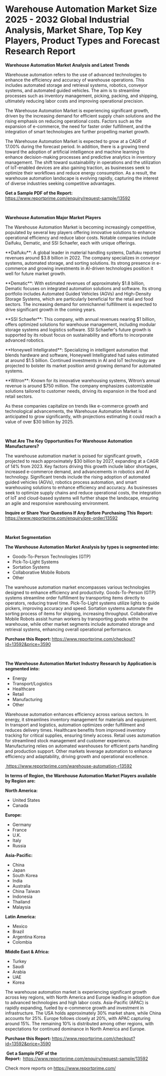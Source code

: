 <p><h1>Warehouse Automation Market Size 2025 - 2032 Global Industrial Analysis, Market Share, Top Key Players, Product Types and Forecast Research Report</h1></p><p><strong>Warehouse Automation Market Analysis and Latest Trends</strong></p>
<p><p>Warehouse automation refers to the use of advanced technologies to enhance the efficiency and accuracy of warehouse operations. This includes automated storage and retrieval systems, robotics, conveyor systems, and automated guided vehicles. The aim is to streamline processes such as inventory management, picking, packing, and shipping, ultimately reducing labor costs and improving operational precision.</p><p>The Warehouse Automation Market is experiencing significant growth, driven by the increasing demand for efficient supply chain solutions and the rising emphasis on reducing operational costs. Factors such as the expansion of e-commerce, the need for faster order fulfillment, and the integration of smart technologies are further propelling market growth. </p><p>The Warehouse Automation Market is expected to grow at a CAGR of 17.00% during the forecast period. In addition, there is a growing trend toward the adoption of artificial intelligence and machine learning to enhance decision-making processes and predictive analytics in inventory management. The shift toward sustainability in operations and the utilization of IoT-enabled devices are also gaining traction, as businesses seek to optimize their workflows and reduce energy consumption. As a result, the warehouse automation landscape is evolving rapidly, capturing the interest of diverse industries seeking competitive advantages.</p></p>
<p><strong>Get a Sample PDF of the Report:&nbsp;</strong> <a href="https://www.reportprime.com/enquiry/request-sample/13592?utm_campaign=2771&utm_medium=2&utm_source=Github&utm_content=ia&utm_term=20032025&utm_id=warehouse-automation">https://www.reportprime.com/enquiry/request-sample/13592</a></p>
<p>&nbsp;</p>
<p><strong>Warehouse Automation Major Market Players</strong></p>
<p><p>The Warehouse Automation Market is becoming increasingly competitive, populated by several key players offering innovative solutions to enhance operational efficiency and reduce labor costs. Notable companies include Daifuku, Dematic, and SSI Schaefer, each with unique offerings.</p><p>**Daifuku**: A global leader in material handling systems, Daifuku reported revenues around $3.8 billion in 2022. The company specializes in conveyor systems, automated storage, and sorting solutions. Its strong presence in e-commerce and growing investments in AI-driven technologies position it well for future market growth.</p><p>**Dematic**: With estimated revenues of approximately $1.8 billion, Dematic focuses on integrated automation solutions and software. Its strong portfolio includes Automated Guided Vehicles (AGVs) and High-Density Storage Systems, which are particularly beneficial for the retail and food sectors. The increasing demand for omnichannel fulfillment is expected to drive significant growth in the coming years.</p><p>**SSI Schaefer**: This company, with annual revenues nearing $1 billion, offers optimized solutions for warehouse management, including modular storage systems and logistics software. SSI Schaefer's future growth is supported by its robust focus on sustainability and efforts to incorporate advanced robotics.</p><p>**Honeywell Intelligrated**: Specializing in intelligent automation that blends hardware and software, Honeywell Intelligrated had sales estimated at around $1.5 billion. Continued investments in AI and IoT technology are projected to bolster its market position amid growing demand for automated systems.</p><p>**Witron**: Known for its innovative warehousing systems, Witron’s annual revenue is around $750 million. The company emphasizes customizable solutions tailored to customer needs, driving its expansion in the food and retail sectors.</p><p>As these companies capitalize on trends like e-commerce growth and technological advancements, the Warehouse Automation Market is anticipated to grow significantly, with projections estimating it could reach a value of over $30 billion by 2025.</p></p>
<p>&nbsp;</p>
<p><strong>What Are The Key Opportunities For Warehouse Automation Manufacturers?</strong></p>
<p><p>The warehouse automation market is poised for significant growth, projected to reach approximately $30 billion by 2027, expanding at a CAGR of 14% from 2023. Key factors driving this growth include labor shortages, increased e-commerce demand, and advancements in robotics and AI technology. Significant trends include the rising adoption of automated guided vehicles (AGVs), robotics process automation, and smart warehousing solutions to enhance efficiency and accuracy. As businesses seek to optimize supply chains and reduce operational costs, the integration of IoT and cloud-based systems will further shape the landscape, ensuring an agile and responsive warehousing environment.</p></p>
<p><strong>Inquire or Share Your Questions If Any Before Purchasing This Report:</strong> <a href="https://www.reportprime.com/enquiry/pre-order/13592?utm_campaign=2771&utm_medium=2&utm_source=Github&utm_content=ia&utm_term=20032025&utm_id=warehouse-automation">https://www.reportprime.com/enquiry/pre-order/13592</a></p>
<p>&nbsp;</p>
<p><strong>Market Segmentation</strong></p>
<p><strong>The Warehouse Automation Market Analysis by types is segmented into:</strong></p>
<p><ul><li>Goods-To-Person Technologies (GTP)</li><li>Pick-To-Light Systems</li><li>Sortation Systems</li><li>Collaborative Mobile Robots</li><li>Other</li></ul></p>
<p><p>The warehouse automation market encompasses various technologies designed to enhance efficiency and productivity. Goods-To-Person (GTP) systems streamline order fulfillment by transporting items directly to operators, reducing travel time. Pick-To-Light systems utilize lights to guide pickers, improving accuracy and speed. Sortation systems automate the sorting process of items for shipping, increasing throughput. Collaborative Mobile Robots assist human workers by transporting goods within the warehouse, while other market segments include automated storage and retrieval systems, enhancing overall operational performance.</p></p>
<p><strong>Purchase this Report:&nbsp;</strong><a href="https://www.reportprime.com/checkout?id=13592&price=3590&utm_campaign=2771&utm_medium=2&utm_source=Github&utm_content=ia&utm_term=20032025&utm_id=warehouse-automation">https://www.reportprime.com/checkout?id=13592&price=3590</a></p>
<p>&nbsp;</p>
<p><strong>The Warehouse Automation Market Industry Research by Application is segmented into:</strong></p>
<p><ul><li>Energy</li><li>Transport/Logistics</li><li>Healthcare</li><li>Retail</li><li>Manufacturing</li><li>Other</li></ul></p>
<p><p>Warehouse automation enhances efficiency across various sectors. In energy, it streamlines inventory management for materials and equipment. In transport and logistics, automation optimizes order fulfillment and reduces delivery times. Healthcare benefits from improved inventory tracking for critical supplies, ensuring timely access. Retail uses automation for streamlined stock management and customer experience. Manufacturing relies on automated warehouses for efficient parts handling and production support. Other markets leverage automation to enhance efficiency and adaptability, driving growth and operational excellence.</p></p>
<p><a href="https://www.reportprime.com/warehouse-automation-r13592?utm_campaign=2771&utm_medium=2&utm_source=Github&utm_content=ia&utm_term=20032025&utm_id=warehouse-automation">&nbsp;https://www.reportprime.com/warehouse-automation-r13592</a></p>
<p><strong>In terms of Region, the Warehouse Automation Market Players available by Region are:</strong></p>
<p>
    <p> <strong> North America: </strong>
        <ul>
            <li>United States</li>
            <li>Canada</li>
        </ul>
        </p> 
    <p> <strong> Europe: </strong>
        <ul>
            <li>Germany</li>
            <li>France</li>
            <li>U.K.</li>
            <li>Italy</li>
            <li>Russia</li>
        </ul>
        </p> 
    <p> <strong> Asia-Pacific: </strong>
        <ul>
            <li>China</li>
            <li>Japan</li>
            <li>South Korea</li>
            <li>India</li>
            <li>Australia</li>
            <li>China Taiwan</li>
            <li>Indonesia</li>
            <li>Thailand</li>
            <li>Malaysia</li>
        </ul>
        </p> 
    <p> <strong> Latin America: </strong>
        <ul>
            <li>Mexico</li>
            <li>Brazil</li>
            <li>Argentina Korea</li>
            <li>Colombia</li>
        </ul>
        </p> 
    <p> <strong> Middle East & Africa: </strong>
        <ul>
            <li>Turkey</li>
            <li>Saudi</li>
            <li>Arabia</li>
            <li>UAE</li>
            <li>Korea</li>
        </ul>
    </p>
    </p>
<p><p>The warehouse automation market is experiencing significant growth across key regions, with North America and Europe leading in adoption due to advanced technologies and high labor costs. Asia-Pacific (APAC) is rapidly expanding, fueled by e-commerce growth and investment in infrastructure. The USA holds approximately 30% market share, while China accounts for 25%. Europe follows closely at 20%, with APAC capturing around 15%. The remaining 10% is distributed among other regions, with expectations for continued dominance in North America and Europe.</p></p>
<p><strong>Purchase this Report: </strong><a href="https://www.reportprime.com/checkout?id=13592&price=3590&utm_campaign=2771&utm_medium=2&utm_source=Github&utm_content=ia&utm_term=20032025&utm_id=warehouse-automation">https://www.reportprime.com/checkout?id=13592&price=3590</a></p>
<p>&nbsp;<strong>Get a Sample PDF of the Report:&nbsp;&nbsp;</strong><a href="https://www.reportprime.com/enquiry/request-sample/13592?utm_campaign=2771&utm_medium=2&utm_source=Github&utm_content=ia&utm_term=20032025&utm_id=warehouse-automation">https://www.reportprime.com/enquiry/request-sample/13592</a></p>
<p><strong></strong></p>
<p>Check more reports on <a href="https://www.reportprime.com/?utm_campaign=2771&utm_medium=2&utm_source=Github&utm_content=ia&utm_term=20032025&utm_id=warehouse-automation">https://www.reportprime.com/</a></p>
